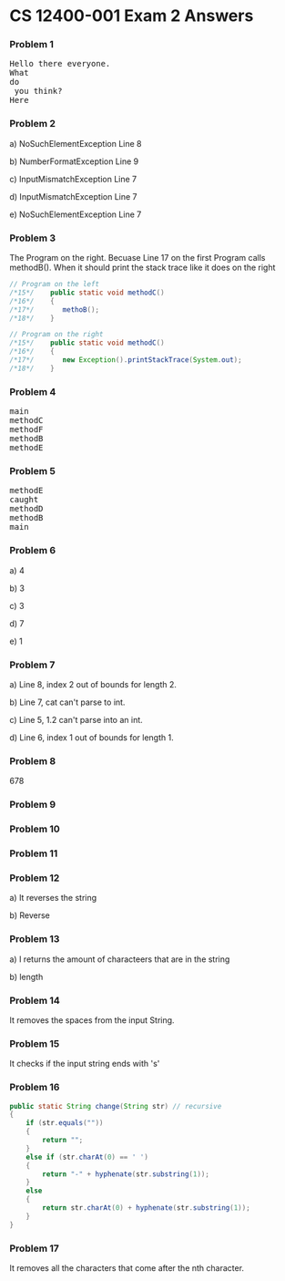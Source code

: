 # CS 12400-001 Exam 2 Answers

### Problem 1 
<pre>
Hello there everyone.
What
do
 you think?
Here
</pre>

### Problem 2
a)  NoSuchElementException
    Line 8

b)  NumberFormatException
    Line 9

c)  InputMismatchException
    Line 7

d)  InputMismatchException
    Line 7

e)  NoSuchElementException
    Line 7

### Problem 3
The Program on the right. Becuase Line 17 on the first Program calls methodB(). 
When it should print the stack trace like it does on the right
```java
// Program on the left
/*15*/    public static void methodC()
/*16*/    {                                                 
/*17*/       methoB();                                      
/*18*/    }   

// Program on the right
/*15*/    public static void methodC()
/*16*/    {
/*17*/       new Exception().printStackTrace(System.out);
/*18*/    }
```

### Problem 4
<pre>
main
methodC
methodF
methodB
methodE
</pre>

### Problem 5 
<pre>
methodE
caught
methodD
methodB
main
</pre>

### Problem 6
a)  4

b)  3

c)  3

d)  7

e)  1

### Problem 7 
a)  Line 8, index 2 out of bounds for length 2.

b)  Line 7, cat can't parse to int.

c)  Line 5, 1.2 can't parse into an int.

d)  Line 6, index 1 out of bounds for length 1.

### Problem 8
678

### Problem 9
### Problem 10
### Problem 11

### Problem 12
a)  It reverses the string 

b)  Reverse

### Problem 13
a)  I returns the amount of characteers that are in the string

b)  length

### Problem 14
It removes the spaces from the input String. 

### Problem 15
It checks if the input string ends with 's'

### Problem 16
```java
public static String change(String str) // recursive 
{
    if (str.equals("")) 
    {
        return "";
    }
    else if (str.charAt(0) == ' ') 
    {
        return "-" + hyphenate(str.substring(1));
    }
    else 
    {
        return str.charAt(0) + hyphenate(str.substring(1));
    }
}
```

### Problem 17
It removes all the characters that come after the nth character. 